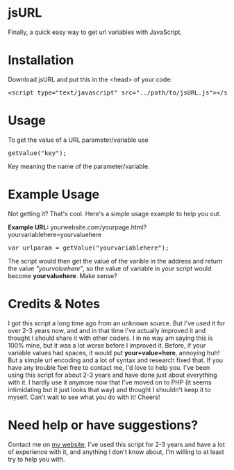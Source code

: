 jsURL
=====

Finally, a quick easy way to get url variables with JavaScript.

Installation
=====

Download jsURL and put this in the &lt;head&gt; of your code:

<pre>&lt;script type="text/javascript" src="../path/to/jsURL.js"&gt;&lt;/script&gt;</pre>

Usage
=====

To get the value of a URL parameter/variable use <pre>getValue("key");</pre>

Key meaning the name of the parameter/variable.

Example Usage
=====

Not getting it? That's cool. Here's a simple usage example to help you out.

<b>Example URL:</b> yourwebsite.com/yourpage.html?yourvariablehere=yourvaluehere

<pre>var urlparam = getValue("yourvariablehere");</pre>

The script would then get the value of the varible in the address and return the value <i>"yourvaluehere"</i>, so the value of variable in your script would become <b>yourvaluehere</b>. Make sense?

Credits & Notes
=====
I got this script a long time ago from an unknown source. But I've used it for over 2-3 years now, and and in that time I've actually improved it and thought I should share it with other coders. I in no way am saying this is 100% mine, but it was a lot worse before I improved it. Before, if your variable values had spaces, it would put <b>your+value+here</b>, annoying huh! But a simple url encoding and a lot of syntax and research fixed that. If you have any trouble feel free to contact me, I'd love to help you. I've been using this script for about 2-3 years and have done just about everything with it. I hardly use it anymore now that I've moved on to PHP (it seems intimidating but it just looks that way) and thought I shouldn't keep it to myself. Can't wait to see what you do with it! Cheers!

Need help or have suggestions?
=====
Contact me on <a href="http://brandon-jordan.weebly.com/contact-me">my website</a>, I've used this script for 2-3 years and have a lot of experience with it, and anything I don't know about, I'm willing to at least try to help you with.
